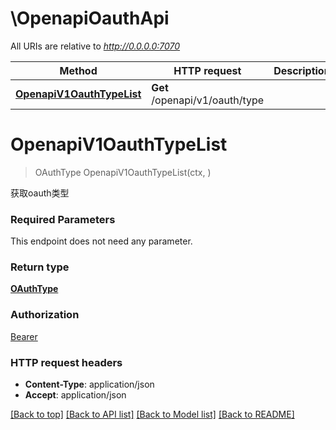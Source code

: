 # \OpenapiOauthApi

All URIs are relative to *http://0.0.0.0:7070*

Method | HTTP request | Description
------------- | ------------- | -------------
[**OpenapiV1OauthTypeList**](OpenapiOauthApi.md#OpenapiV1OauthTypeList) | **Get** /openapi/v1/oauth/type | 


# **OpenapiV1OauthTypeList**
> OAuthType OpenapiV1OauthTypeList(ctx, )


获取oauth类型

### Required Parameters
This endpoint does not need any parameter.

### Return type

[**OAuthType**](OAuthType.md)

### Authorization

[Bearer](../README.md#Bearer)

### HTTP request headers

 - **Content-Type**: application/json
 - **Accept**: application/json

[[Back to top]](#) [[Back to API list]](../README.md#documentation-for-api-endpoints) [[Back to Model list]](../README.md#documentation-for-models) [[Back to README]](../README.md)

